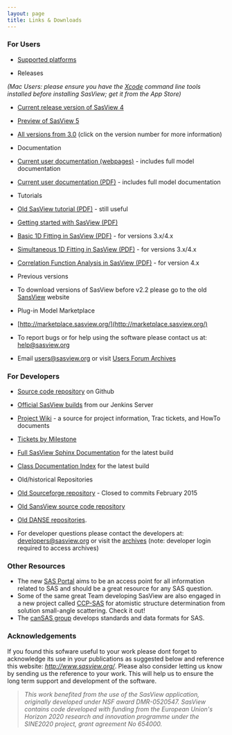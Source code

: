 ```yaml
---
layout: page
title: Links & Downloads
---
```


### For Users

*   [Supported platforms](./faq.html#Platforms)

*   Releases

_(Mac Users: please ensure you have the [Xcode](https://en.wikipedia.org/wiki/Xcode) command line tools installed before installing SasView; get it from the App Store)_

*   [Current release version of SasView 4](https://github.com/SasView/sasview/releases/latest "SasView download")
*   [Preview of SasView 5](https://github.com/SasView/sasview/releases/tag/v5.0-beta.1 "SasView download")
*   [All versions from 3.0](https://github.com/SasView/sasview/tags "SasView download") (click on the version number for more information)

  
*   Documentation

*   [Current user documentation (webpages)](http://www.sasview.org/docs/user/user.html) - includes full model documentation  
    
*   [Current user documentation (PDF)](http://www.sasview.org/downloads/SasViewDocumentation.pdf) - includes full model documentation  
    

  
*   Tutorials

*   [Old SasView tutorial (PDF)](http://www.sasview.org/downloads/OldTutorial.pdf) - still useful
*   [Getting started with SasView (PDF)](http://www.sasview.org/downloads/getting_started_with_sasview.pdf)
*   [Basic 1D Fitting in SasView (PDF)](http://www.sasview.org/downloads/basic_1d_fitting_in_sasview_v3x_4x.pdf) - for versions 3.x/4.x
*   [Simultaneous 1D Fitting in SasView (PDF)](http://www.sasview.org/downloads/simultaneous_1d_fitting_in_sasview_v3x_4x.pdf) - for versions 3.x/4.x
*   [Correlation Function Analysis in SasView (PDF)](http://www.sasview.org/downloads/correlation_function_analysis_in_sasview_v4x.pdf) - for version 4.x

  
*   Previous versions

*   To download versions of SasView before v2.2 please go to the old [SansView](http://danse.chem.utk.edu/sansview.html#downloads) website

  
*   Plug-in Model Marketplace

*   [http://marketplace.sasview.org/](http://marketplace.sasview.org/)

  
*   To report bugs or for help using the software please contact us at: [help@sasview.org](mailto:help@sasview.org)
*   Email [users@sasview.org](mailto:users@sasview.org) or visit [Users Forum Archives](http://sourceforge.net/mailarchive/forum.php?forum_name=sasview-users)

  

### For Developers

*   [Source code repository](https://github.com/SasView/sasview) on Github
*   [Official SasView builds](https://jenkins.esss.dk/sasview/view/Master-Builds) from our Jenkins Server
*   [Project Wiki](http://trac.sasview.org/wiki/) - a source for project information, Trac tickets, and HowTo documents
*   [Tickets by Milestone](http://trac.sasview.org/report/3/)
*   [Full SasView Sphinx Documentation](http://www.sasview.org/docs/) for the latest build
*   [Class Documentation Index](http://www.sasview.org/docs/dev/dev.html) for the latest build
*   Old/historical Repositories

*   [Old Sourceforge repository](http://sourceforge.net/p/sasview/code/) - Closed to commits February 2015
*   [Old SansView source code repository](http://sansviewproject.svn.sourceforge.net/viewvc/sansviewproject/)
*   [Old DANSE repositories](http://danse.us/admin/repolist).

*   For developer questions please contact the developers at: [developers@sasview.org](mailto:developers@sasview.org) or visit the [archives](https://sourceforge.net/p/sasview/mailman/sasview-users/) (note: developer login required to access archives)

  

### Other Resources

*   The new [SAS Portal](http://www.smallangle.org) aims to be an access point for all information related to SAS and should be a great resource for any SAS question.
*   Some of the same great Team developing SasView are also engaged in a new project called [CCP-SAS](http://www.ccpsas.org) for atomistic structure determination from solution small-angle scattering. Check it out!
*   The [canSAS group](http://www.cansas.org) develops standards and data formats for SAS.

  

### Acknowledgements

If you found this sofware useful to your work please dont forget to acknowledge its use in your publications as suggested below and reference this website: _http://www.sasview.org/_. Please also consider letting us know by sending us the reference to your work. This will help us to ensure the long term support and development of the software.

> _This work benefited from the use of the SasView application, originally developed under NSF award DMR-0520547. SasView contains code developed with funding from the European Union's Horizon 2020 research and innovation programme under the SINE2020 project, grant agreement No 654000._